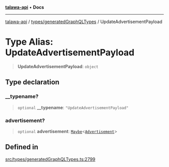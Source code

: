 [**talawa-api**](../../../README.md) • **Docs**

***

[talawa-api](../../../modules.md) / [types/generatedGraphQLTypes](../README.md) / UpdateAdvertisementPayload

# Type Alias: UpdateAdvertisementPayload

> **UpdateAdvertisementPayload**: `object`

## Type declaration

### \_\_typename?

> `optional` **\_\_typename**: `"UpdateAdvertisementPayload"`

### advertisement?

> `optional` **advertisement**: [`Maybe`](Maybe.md)\<[`Advertisement`](Advertisement.md)\>

## Defined in

[src/types/generatedGraphQLTypes.ts:2799](https://github.com/PalisadoesFoundation/talawa-api/blob/3bacbf38707ebd3e3e5f1bc5b4cc7aa3b2adc169/src/types/generatedGraphQLTypes.ts#L2799)
